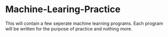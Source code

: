 # Machine-Learing-Practice
This will contain a few seperate machine learning programs. Each program will be written for the purpose of practice and nothing more.